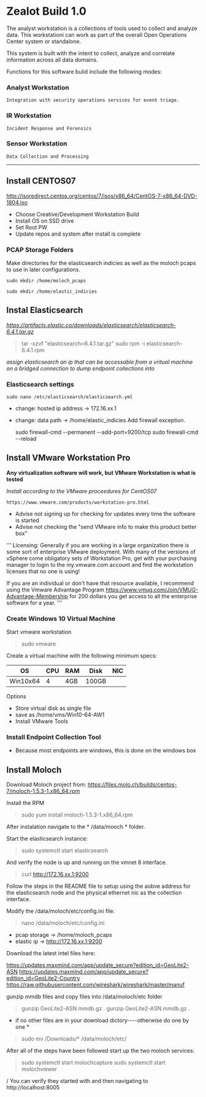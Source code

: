 # Zealot Build 1.0

The analyst workstation is a collections of tools used to collect and analyze data.  This workstationi can work as part of the overall Open Operations Center system or standalone.

This system is built with the intent to collect, analyze and correlate information across all data domains.

Functions for this software bulid include the following modes:

### Analyst Workstation
    Integration with security operations services for event triage.

### IR Workstation
    Incident Response and Forensics

### Sensor Workstation
    Data Collection and Processing

-------------------------------------


## Install CENTOS07

http://isoredirect.centos.org/centos/7/isos/x86_64/CentOS-7-x86_64-DVD-1804.iso

- Choose Creative/Development Workstation Build
- Install OS on SSD drive
- Set Root PW
- Update repos and system after install is complete

### PCAP Storage Folders
Make directories for the elasticsearch indicies as well as the moloch pcaps to use in later configurations.

    sudo mkdir /home/moloch_pcaps
    
    sudo mkdir /home/elastic_indicies


## Instal Elasticsearch 
*https://artifacts.elastic.co/downloads/elasticsearch/elasticsearch-6.4.1.tar.gz*
>tar -xzvf "elasticsearch=6.4.1.tar.gz"
>sudo rpm -i elasticsearch-6.4.1.rpm

_assign elasticsearch an ip that can be accessable from a vritual machine on a bridged connection to dump endpoint collections into_

### Elasticsearch settings
    sudo nano /etc/elasticsearch/elasticsearch.yml
 - change: hosted ip address -> 172.16.xx.1
 - change: data path -> /home/elastic_indicies
 Add firewall exception.
 
    sudo firewall-cmd --permanent --add-port=9200/tcp
    sudo firewall-cmd --reload
 

## Install VMware Workstation Pro 

**Any virtualization software will work, but VMware Workstation is what is tested**

*Install according to the VMware proceedures for CentOS07*

    https://www.vmware.com/products/workstation-pro.html

- Advise not signing up for checking for updates every time the software is started
- Advise not checking the "send VMware info to make this product better box"

'''
Licensing:  Generally if you are working in a large organization there is some sort of enterprise VMware deployment.  With many of the versions of vSphere come obligatory sets of Workstation Pro, get with your   purchasing manager to login to the my.vmware.com account and find the workstation licenses that no one is using! 

If you are an individual or don't have that resource available, I recommend using the Vmware Advantage Program 
    https://www.vmug.com/Join/VMUG-Advantage-Membership
for 200 dollars you get access to all the enterprise software for a year.
'''

### Create Windows 10 Virtual Machine
Start vmware workstation

> sudo vmware

Create a virtual machine with the following minimum specs:

OS|CPU|RAM|Disk|NIC
--|---|---|----|---
Win10x64|4|4GB|100GB

Options
- Store virtual disk as single file
- save as /home/vms/Win10-64-AW1
- Install VMware Tools

### Install Endpoint Collection Tool
- Because most endpoints are windows, this is done on the windows box

###

## Install Moloch

Download Moloch project from: https://files.molo.ch/builds/centos-7/moloch-1.5.3-1.x86_64.rpm

Install the RPM

> sudo yum install moloch-1.5.3-1.x86_64.rpm

After instalation navigate to the * /data/mooch * folder.

Start the elasticsearch instance:

> sudo systemctl start elasticsearch

And verify the node is up and running on the vmnet 8 interface.

> curl http://172.16.xx.1:9200

Follow the steps in the README file to setup using the aobve address for the elasticsearch node and the physical ethernet nic as the collection interface.

Modify the /data/moloch/etc/config.ini file:

> nano /data/moloch/etc/config.ini

 - pcap storage -> /home/moloch_pcaps
 - elastic ip -> http://172.16.xx.1:9200
 
 Download the latest intel files here:

 https://updates.maxmind.com/app/update_secure?edition_id=GeoLite2-ASN
 https://updates.maxmind.com/app/update_secure?edition_id=GeoLite2-Country
 https://raw.githubusercontent.com/wireshark/wireshark/master/manuf
 
 
 gunzip mmdb files and copy files into /data/moloch/etc folder
 
 >gunzip GeoLite2-ASN.mmdb.gz .
 >gunzip GeoLite2-ASN.mmdb.gz .
 
 * if no other files are in your download dictory----otherwise do one by one *
 >sudo mv /Downloads/* /data/moloch/etc/
 

After all of the steps have been followed start up the two moloch services:

> sudo systemctl start molochcapture
> sudo systemctl start molochviewer

/ You can verify they started with <sudo systemctl status servicename> and then navigating to http://localhost:8005
    












